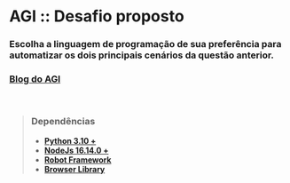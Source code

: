 # AGI :: Desafio proposto
### Escolha a linguagem de programação de sua preferência para automatizar os dois principais cenários da questão anterior.

### [Blog do AGI](https://blogdoagi.com.br)
</br>

>### **Dependências**
>- **[Python 3.10 +](https://www.python.org/)**
>- **[NodeJs 16.14.0 +](https://nodejs.org/en/download/)**
>- **[Robot Framework](https://robotframework.org/?tab=1#getting-started)**
>- **[Browser Library](https://github.com/MarketSquare/robotframework-browser)**
